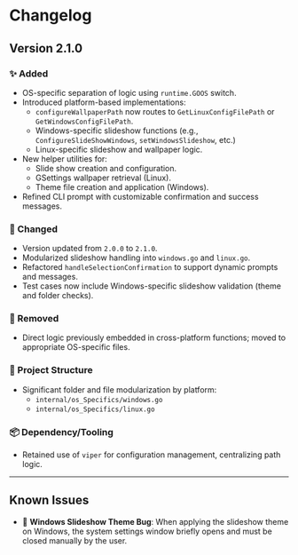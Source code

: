 # Changelog

## Version 2.1.0

### ✨ Added

- OS-specific separation of logic using `runtime.GOOS` switch.
- Introduced platform-based implementations:
  - `configureWallpaperPath` now routes to `GetLinuxConfigFilePath` or `GetWindowsConfigFilePath`.
  - Windows-specific slideshow functions (e.g., `ConfigureSlideShowWindows`, `setWindowsSlideshow`, etc.)
  - Linux-specific slideshow and wallpaper logic.
- New helper utilities for:
  - Slide show creation and configuration.
  - GSettings wallpaper retrieval (Linux).
  - Theme file creation and application (Windows).
- Refined CLI prompt with customizable confirmation and success messages.

### 🔧 Changed

- Version updated from `2.0.0` to `2.1.0`.
- Modularized slideshow handling into `windows.go` and `linux.go`.
- Refactored `handleSelectionConfirmation` to support dynamic prompts and messages.
- Test cases now include Windows-specific slideshow validation (theme and folder checks).

### 🧹 Removed

- Direct logic previously embedded in cross-platform functions; moved to appropriate OS-specific files.

### 📁 Project Structure

- Significant folder and file modularization by platform:
  - `internal/os_Specifics/windows.go`
  - `internal/os_Specifics/linux.go`

### 📦 Dependency/Tooling

- Retained use of `viper` for configuration management, centralizing path logic.

---

## Known Issues

- 🐛 **Windows Slideshow Theme Bug**: When applying the slideshow theme on Windows, the system settings window briefly opens and must be closed manually by the user.
